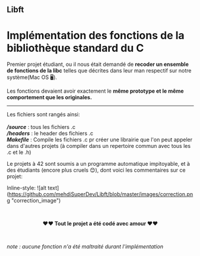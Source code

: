 ## Libft
# Implémentation des fonctions de la bibliothèque standard du C

Premier projet étudiant, ou il nous était demandé de **recoder un ensemble de fonctions de la libc** telles que décrites dans leur man respectif sur notre système(Mac OS 🖥).


Les fonctions devaient avoir exactement le **même prototype et le même comportement que les originales.**

------
Les fichiers sont rangés ainsi:</br></br>
***/source*** : tous les fichiers .c</br>
***/headers*** : le header des fichiers .c</br>
***Makefile*** : Compile les fichiers .c pr créer une librairie que l'on peut appeler dans d'autres projets (à compiler dans un repertoire commun avec tous les .c et le .h)


Le projets à 42 sont soumis a un programme automatique impitoyable, et à des étudiants (encore plus cruels 😊), dont voici les commentaires sur ce projet:


Inline-style: 
![alt text]
(https://github.com/mehdiSuperDev/Libft/blob/master/images/correction.png "correction_image")




</br>
<p align="center"><strong>❤️❤️ Tout le projet a été codé avec amour </strong>❤️❤️</p>

</br>
<p "style=font-size:3px;"><em>note : aucune fonction n'a été maltraité durant l'implémentation</em></p>
